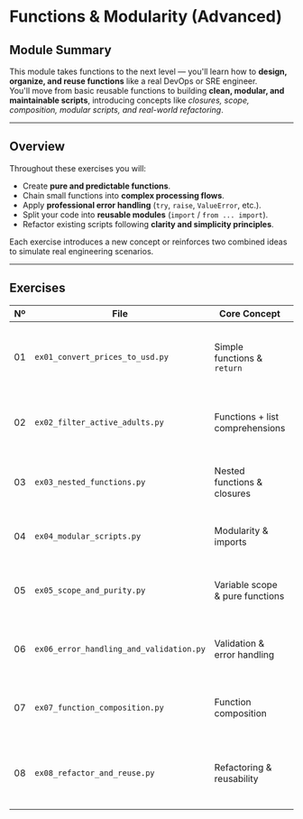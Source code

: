 # Functions & Modularity (Advanced)

## Module Summary
This module takes functions to the next level — you'll learn how to **design, organize, and reuse functions** like a real DevOps or SRE engineer.  
You'll move from basic reusable functions to building **clean, modular, and maintainable scripts**, introducing concepts like *closures, scope, composition, modular scripts, and real-world refactoring*.

---

## Overview
Throughout these exercises you will:
- Create **pure and predictable functions**.  
- Chain small functions into **complex processing flows**.  
- Apply **professional error handling** (`try`, `raise`, `ValueError`, etc.).  
- Split your code into **reusable modules** (`import` / `from ... import`).  
- Refactor existing scripts following **clarity and simplicity principles**.  

Each exercise introduces a new concept or reinforces two combined ideas to simulate real engineering scenarios.

---

## Exercises

| Nº | File | Core Concept | Goal |
|----|------|---------------|------|
| 01 | `ex01_convert_prices_to_usd.py` | Simple functions & `return` | Build a solid base with arguments and clear return values |
| 02 | `ex02_filter_active_adults.py` | Functions + list comprehensions | Combine functional logic and structured data |
| 03 | `ex03_nested_functions.py` | Nested functions & closures | Encapsulate inner logic and return inner functions |
| 04 | `ex04_modular_scripts.py` | Modularity & imports | Split logic into multiple files for reusability |
| 05 | `ex05_scope_and_purity.py` | Variable scope & pure functions | Understand local/global variables and side effects |
| 06 | `ex06_error_handling_and_validation.py` | Validation & error handling | Implement `try/except` and proper error management |
| 07 | `ex07_function_composition.py` | Function composition | Chain multiple functions for declarative flows |
| 08 | `ex08_refactor_and_reuse.py` | Refactoring & reusability | Reuse previous functions and apply DRY principles |